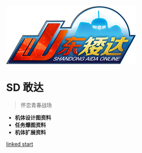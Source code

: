 ![logo](aida.png)

# SD 敢达

> 怀恋青春战场

* **机体设计图资料**
* **任务爆图资料**
* **机体扩展资料**
  
[linked start](#SDGundam)